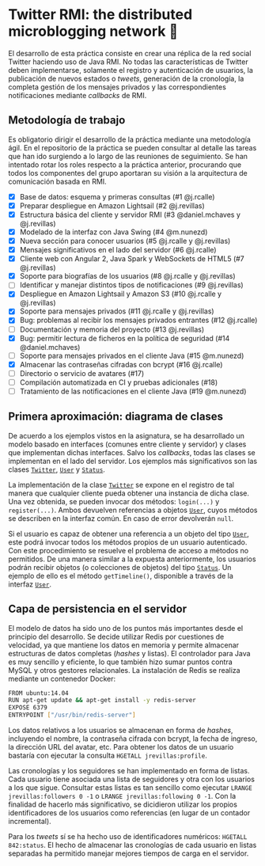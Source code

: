 # Twitter RMI: the distributed microblogging network :speech_balloon:

El desarrollo de esta práctica consiste en crear una réplica de la red social Twitter haciendo uso de Java RMI. No todas las características de Twitter deben implementarse, solamente el registro y autenticación de usuarios, la publicación de nuevos estados o _tweets_, generación de la cronología, la completa gestión de los mensajes privados y las correspondientes notificaciones mediante _callbacks_ de RMI.

## Metodología de trabajo

Es obligatorio dirigir el desarrollo de la práctica mediante una metodología ágil. En el repositorio de la práctica se pueden consultar al detalle las tareas que han ido surgiendo a lo largo de las reuniones de seguimiento. Se han intentado rotar los roles respecto a la práctica anterior, procurando que todos los componentes del grupo aportaran su visión a la arquitectura de comunicación basada en RMI.

- [x] Base de datos: esquema y primeras consultas (#1 @j.rcalle)
- [x] Preparar despliegue en Amazon Lightsail (#2 @j.revillas)
- [x] Estructura básica del cliente y servidor RMI (#3 @daniel.mchaves y @j.revillas)
- [x] Modelado de la interfaz con Java Swing (#4 @m.nunezd)
- [x] Nueva sección para conocer usuarios (#5 @j.rcalle y @j.revillas)
- [x] Mensajes significativos en el lado del servidor (#6 @j.rcalle)
- [x] Cliente web con Angular 2, Java Spark y WebSockets de HTML5 (#7 @j.revillas)
- [x] Soporte para biografías de los usuarios (#8 @j.rcalle y @j.revillas)
- [ ] Identificar y manejar distintos tipos de notificaciones (#9 @j.revillas)
- [x] Despliegue en Amazon Lightsail y Amazon S3 (#10 @j.rcalle y @j.revillas)
- [x] Soporte para mensajes privados (#11 @j.rcalle y @j.revillas)
- [x] Bug: problemas al recibir los mensajes privados entrantes (#12 @j.rcalle)
- [ ] Documentación y memoria del proyecto (#13 @j.revillas)
- [x] Bug: permitir lectura de ficheros en la política de seguridad (#14 @daniel.mchaves)
- [ ] Soporte para mensajes privados en el cliente Java (#15 @m.nunezd)
- [x] Almacenar las contraseñas cifradas con bcrypt (#16 @j.rcalle)
- [ ] Directorio o servicio de avatares (#17)
- [ ] Compilación automatizada en CI y pruebas adicionales (#18)
- [ ] Tratamiento de las notificaciones en el cliente Java (#19 @m.nunezd)

## Primera aproximación: diagrama de clases

De acuerdo a los ejemplos vistos en la asignatura, se ha desarrollado un modelo basado en interfaces (comunes entre cliente y servidor) y clases que implementan dichas interfaces. Salvo los _callbacks_, todas las clases se implementan en el lado del servidor. Los ejemplos más significativos son las clases [`Twitter`](#), [`User`](#) y [`Status`](#).

La implementación de la clase [`Twitter`](#) se expone en el registro de tal manera que cualquier cliente pueda obtener una instancia de dicha clase. Una vez obtenida, se pueden invocar dos métodos: `login(...)` y `register(...)`. Ambos devuelven referencias a objetos [`User`](#), cuyos métodos se describen en la interfaz común. En caso de error devolverán `null`.

Si el usuario es capaz de obtener una referencia a un objeto del tipo [`User`](#), este podrá invocar todos los métodos propios de un usuario autenticado. Con este procedimiento se resuelve el problema de acceso a métodos no permitidos. De una manera similar a la expuesta anteriormente, los usuarios podrán recibir objetos (o colecciones de objetos) del tipo [`Status`](#). Un ejemplo de ello es el método `getTimeline()`, disponible a través de la interfaz [`User`](#).

## Capa de persistencia en el servidor

El modelo de datos ha sido uno de los puntos más importantes desde el principio del desarrollo. Se decide utilizar Redis por cuestiones de velocidad, ya que mantiene los datos en memoria y permite almacenar estructuras de datos completas (_hashes_ y listas). El controlador para Java es muy sencillo y eficiente, lo que también hizo sumar puntos contra MySQL y otros gestores relacionales. La instalación de Redis se realiza mediante un contenedor Docker:

```bash
FROM ubuntu:14.04
RUN apt-get update && apt-get install -y redis-server
EXPOSE 6379
ENTRYPOINT ["/usr/bin/redis-server"]
```

Los datos relativos a los usuarios se almacenan en forma de _hashes_, incluyendo el nombre, la contraseña cifrada con bcrypt, la fecha de ingreso, la dirección URL del avatar, etc. Para obtener los datos de un usuario bastaría con ejecutar la consulta `HGETALL jrevillas:profile`.

Las cronologías y los seguidores se han implementado en forma de listas. Cada usuario tiene asociada una lista de seguidores y otra con los usuarios a los que sigue. Consultar estas listas es tan sencillo como ejecutar `LRANGE jrevillas:followers 0 -1` o `LRANGE jrevillas:following 0 -1`. Con la finalidad de hacerlo más significativo, se dicidieron utilizar los propios identificadores de los usuarios como referencias (en lugar de un contador incremental).

Para los _tweets_ sí se ha hecho uso de identificadores numéricos: `HGETALL 842:status`. El hecho de almacenar las cronologías de cada usuario en listas separadas ha permitido manejar mejores tiempos de carga en el servidor.
